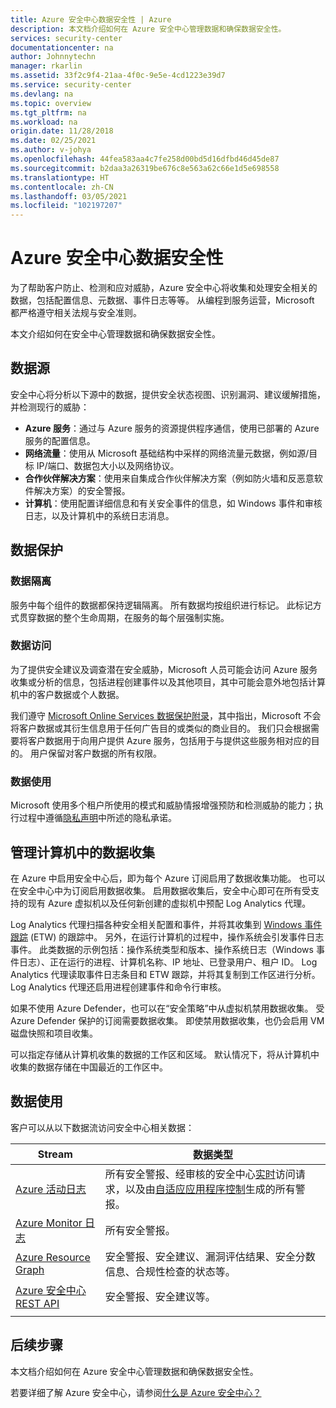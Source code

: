 ```yaml
---
title: Azure 安全中心数据安全性 | Azure
description: 本文档介绍如何在 Azure 安全中心管理数据和确保数据安全性。
services: security-center
documentationcenter: na
author: Johnnytechn
manager: rkarlin
ms.assetid: 33f2c9f4-21aa-4f0c-9e5e-4cd1223e39d7
ms.service: security-center
ms.devlang: na
ms.topic: overview
ms.tgt_pltfrm: na
ms.workload: na
origin.date: 11/28/2018
ms.date: 02/25/2021
ms.author: v-johya
ms.openlocfilehash: 44fea583aa4c7fe258d00bd5d16dfbd46d45de87
ms.sourcegitcommit: b2daa3a26319be676c8e563a62c66e1d5e698558
ms.translationtype: HT
ms.contentlocale: zh-CN
ms.lasthandoff: 03/05/2021
ms.locfileid: "102197207"
---
```

# <a name="azure-security-center-data-security"></a>Azure 安全中心数据安全性

为了帮助客户防止、检测和应对威胁，Azure 安全中心将收集和处理安全相关的数据，包括配置信息、元数据、事件日志等等。 从编程到服务运营，Microsoft 都严格遵守相关法规与安全准则。

本文介绍如何在安全中心管理数据和确保数据安全性。

## <a name="data-sources"></a>数据源
安全中心将分析以下源中的数据，提供安全状态视图、识别漏洞、建议缓解措施，并检测现行的威胁：

- **Azure 服务**：通过与 Azure 服务的资源提供程序通信，使用已部署的 Azure 服务的配置信息。
- **网络流量**：使用从 Microsoft 基础结构中采样的网络流量元数据，例如源/目标 IP/端口、数据包大小以及网络协议。
- **合作伙伴解决方案**：使用来自集成合作伙伴解决方案（例如防火墙和反恶意软件解决方案）的安全警报。
- **计算机**：使用配置详细信息和有关安全事件的信息，如 Windows 事件和审核日志，以及计算机中的系统日志消息。


## <a name="data-protection"></a>数据保护

### <a name="data-segregation"></a>数据隔离
服务中每个组件的数据都保持逻辑隔离。 所有数据均按组织进行标记。 此标记方式贯穿数据的整个生命周期，在服务的每个层强制实施。

### <a name="data-access"></a>数据访问
为了提供安全建议及调查潜在安全威胁，Microsoft 人员可能会访问 Azure 服务收集或分析的信息，包括进程创建事件以及其他项目，其中可能会意外地包括计算机中的客户数据或个人数据。 

我们遵守 [Microsoft Online Services 数据保护附录](https://www.microsoftvolumelicensing.com/Downloader.aspx?DocumentId=17880)，其中指出，Microsoft 不会将客户数据或其衍生信息用于任何广告目的或类似的商业目的。 我们只会根据需要将客户数据用于向用户提供 Azure 服务，包括用于与提供这些服务相对应的目的。 用户保留对客户数据的所有权限。

### <a name="data-use"></a>数据使用
Microsoft 使用多个租户所使用的模式和威胁情报增强预防和检测威胁的能力；执行过程中遵循[隐私声明](https://privacy.microsoft.com/privacystatement)中所述的隐私承诺。

## <a name="manage-data-collection-from-machines"></a>管理计算机中的数据收集
在 Azure 中启用安全中心后，即为每个 Azure 订阅启用了数据收集功能。 也可以在安全中心中为订阅启用数据收集。 启用数据收集后，安全中心即可在所有受支持的现有 Azure 虚拟机以及任何新创建的虚拟机中预配 Log Analytics 代理。

Log Analytics 代理扫描各种安全相关配置和事件，并将其收集到 [Windows 事件跟踪](https://docs.microsoft.com/windows/win32/etw/event-tracing-portal) (ETW) 的跟踪中。 另外，在运行计算机的过程中，操作系统会引发事件日志事件。 此类数据的示例包括：操作系统类型和版本、操作系统日志（Windows 事件日志）、正在运行的进程、计算机名称、IP 地址、已登录用户、租户 ID。 Log Analytics 代理读取事件日志条目和 ETW 跟踪，并将其复制到工作区进行分析。 Log Analytics 代理还启用进程创建事件和命令行审核。

如果不使用 Azure Defender，也可以在“安全策略”中从虚拟机禁用数据收集。 受 Azure Defender 保护的订阅需要数据收集。 即使禁用数据收集，也仍会启用 VM 磁盘快照和项目收集。

<!--Customized in MC.-->
可以指定存储从计算机收集的数据的工作区和区域。 默认情况下，将从计算机中收集的数据存储在中国最近的工作区中。


## <a name="data-consumption"></a>数据使用

客户可以从以下数据流访问安全中心相关数据：


| Stream                                                                                | 数据类型                                                                                                                                                                                                          |
|---------------------------------------------------------------------------------------|---------------------------------------------------------------------------------------------------------------------------------------------------------------------------------------------------------------------|
| [Azure 活动日志](../azure-monitor/essentials/activity-log.md)                       | 所有安全警报、经审核的安全中心[实时](security-center-just-in-time.md)访问请求，以及由[自适应应用程序控制](security-center-adaptive-application.md)生成的所有警报。|
| [Azure Monitor 日志](../azure-monitor/data-platform.md)                      | 所有安全警报。                                                                                                                                                                                                |
| [Azure Resource Graph](../governance/resource-graph/overview.md)                      | 安全警报、安全建议、漏洞评估结果、安全分数信息、合规性检查的状态等。                                                                       |
| [Azure 安全中心 REST API](https://docs.microsoft.com/rest/api/securitycenter/) | 安全警报、安全建议等。                                                                                                                                                                |
|                                                                                       |                                                                                                                                                                                                                     |

## <a name="next-steps"></a>后续步骤

本文档介绍如何在 Azure 安全中心管理数据和确保数据安全性。 

若要详细了解 Azure 安全中心，请参阅[什么是 Azure 安全中心？](security-center-introduction.md)

